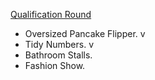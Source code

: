 [Qualification Round](https://code.google.com/codejam/contest/3264486/dashboard)
- Oversized Pancake Flipper. v
- Tidy Numbers. v
- Bathroom Stalls.
- Fashion Show.
